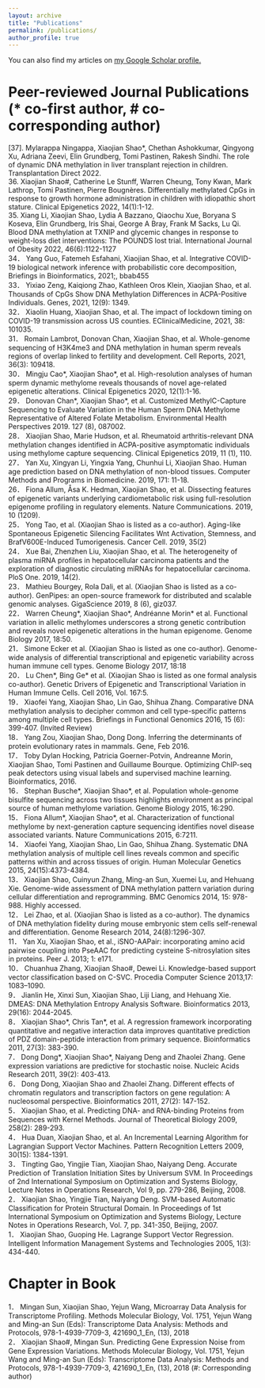 ```yaml
---
layout: archive
title: "Publications"
permalink: /publications/
author_profile: true
---
```


You can also find my articles on <u><a href="https://scholar.google.com/citations?user=mTRD58wAAAAJ&hl=en">my Google Scholar profile</a>.</u>

Peer-reviewed Journal Publications (* co-first author, # co-corresponding author)
======


[37]. Mylarappa Ningappa, Xiaojian Shao*, Chethan Ashokkumar, Qingyong Xu, Adriana Zeevi, Elin Grundberg, Tomi Pastinen, Rakesh Sindhi. The role of dynamic DNA methylation in liver transplant rejection in children. Transplantation Direct 2022.\
36. Xiaojian Shao#, Catherine Le Stunff, Warren Cheung, Tony Kwan, Mark Lathrop, Tomi Pastinen, Pierre Bougnères. Differentially methylated CpGs in response to growth hormone administration in children with idiopathic short stature. Clinical Epigenetics 2022, 14(1):1-12.\
35. Xiang Li, Xiaojian Shao, Lydia A Bazzano, Qiaochu Xue, Boryana S Koseva, Elin Grundberg, Iris Shai, George A Bray, Frank M Sacks, Lu Qi. Blood DNA methylation at TXNIP and glycemic changes in response to weight-loss diet interventions: The POUNDS lost trial. International Journal of Obesity 2022, 46(6):1122-1127\
34． Yang Guo, Fatemeh Esfahani, Xiaojian Shao, et al. Integrative COVID-19 biological network inference with probabilistic core decomposition, Briefings in Bioinformatics, 2021;, bbab455 \
33． Yixiao Zeng, Kaiqiong Zhao, Kathleen Oros Klein, Xiaojian Shao, et al. Thousands of CpGs Show DNA Methylation Differences in ACPA-Positive Individuals. Genes, 2021, 12(9): 1349.\
32． Xiaolin Huang, Xiaojian Shao, et al. The impact of lockdown timing on COVID-19 transmission across US counties. EClinicalMedicine, 2021, 38: 101035.\
31． Romain Lambrot, Donovan Chan, Xiaojian Shao, et al. Whole-genome sequencing of H3K4me3 and DNA methylation in human sperm reveals regions of overlap linked to fertility and development. Cell Reports, 2021, 36(3): 109418.\
30．	Mingju Cao*, Xiaojian Shao*, et al. High-resolution analyses of human sperm dynamic methylome reveals thousands of novel age-related epigenetic alterations. Clinical Epigenetics 2020, 12(1):1-16.\
29．	Donovan Chan*, Xiaojian Shao*, et al. Customized MethylC-Capture Sequencing to Evaluate Variation in the Human Sperm DNA Methylome Representative of Altered Folate Metabolism. Environmental Health Perspectives 2019. 127 (8), 087002.\
28．	Xiaojian Shao, Marie Hudson, et al. Rheumatoid arthritis-relevant DNA methylation changes identified in ACPA-positive asymptomatic individuals using methylome capture sequencing. Clinical Epigenetics 2019, 11 (1), 110.\
27．	Yan Xu, Xingyan Li, Yingxia Yang, Chunhui Li, Xiaojian Shao. Human age prediction based on DNA methylation of non-blood tissues. Computer Methods and Programs in Biomedicine. 2019, 171: 11-18.\
26．	Fiona Allum, Åsa K. Hedman, Xiaojian Shao, et al. Dissecting features of epigenetic variants underlying cardiometabolic risk using full-resolution epigenome profiling in regulatory elements. Nature Communications. 2019, 10 (1209).\
25．	Yong Tao, et al. (Xiaojian Shao is listed as a co-author). Aging-like Spontaneous Epigenetic Silencing Facilitates Wnt Activation, Stemness, and BrafV600E-Induced Tumorigenesis. Cancer Cell. 2019, 35(2)\
24．	Xue Bai, Zhenzhen Liu, Xiaojian Shao, et al. The heterogeneity of plasma miRNA profiles in hepatocellular carcinoma patients and the exploration of diagnostic circulating miRNAs for hepatocellular carcinoma. PloS One. 2019, 14(2).\
23．	Mathieu Bourgey, Rola Dali, et al. (Xiaojian Shao is listed as a co-author). GenPipes: an open-source framework for distributed and scalable genomic analyses. GigaScience 2019, 8 (6), giz037.\
22．	Warren Cheung*, Xiaojian Shao*, Andréanne Morin* et al. Functional variation in allelic methylomes underscores a strong genetic contribution and reveals novel epigenetic alterations in the human epigenome. Genome Biology 2017, 18:50.\
21．	Simone Ecker et al. (Xiaojian Shao is listed as one co-author). Genome-wide analysis of differential transcriptional and epigenetic variability across human immune cell types. Genome Biology 2017, 18:18\
20．	Lu Chen*, Bing Ge* et al. (Xiaojian Shao is listed as one formal analysis co-author). Genetic Drivers of Epigenetic and Transcriptional Variation in Human Immune Cells. Cell 2016, Vol. 167:5.\
19．	Xiaofei Yang, Xiaojian Shao, Lin Gao, Shihua Zhang. Comparative DNA methylation analysis to decipher common and cell type-specific patterns among multiple cell types. Briefings in Functional Genomics 2016, 15 (6): 399-407. (Invited Review)\
18．	Yang Zou, Xiaojian Shao, Dong Dong. Inferring the determinants of protein evolutionary rates in mammals. Gene, Feb 2016. \
17．	Toby Dylan Hocking, Patricia Goerner-Potvin, Andreanne Morin, Xiaojian Shao, Tomi Pastinen and Guillaume Bourque. Optimizing ChIP-seq peak detectors using visual labels and supervised machine learning. Bioinformatics, 2016.\
16．	Stephan Busche*, Xiaojian Shao*, et al. Population whole-genome bisulfite sequencing across two tissues highlights environment as principal source of human methylome variation. Genome Biology 2015, 16:290.\
15．	Fiona Allum*, Xiaojian Shao*, et al. Characterization of functional methylome by next-generation capture sequencing identifies novel disease associated variants. Nature Communications 2015, 6:7211.\
14．	Xiaofei Yang, Xiaojian Shao, Lin Gao, Shihua Zhang. Systematic DNA methylation analysis of multiple cell lines reveals common and specific patterns within and across tissues of origin. Human Molecular Genetics 2015, 24(15):4373-4384.\
13．	Xiaojian Shao, Cuinyun Zhang, Ming-an Sun, Xuemei Lu, and Hehuang Xie. Genome-wide assessment of DNA methylation pattern variation during cellular differentiation and reprogramming. BMC Genomics 2014, 15: 978-988. Highly accessed. \
12．	Lei Zhao, et al. (Xiaojian Shao is listed as a co-author). The dynamics of DNA methylation fidelity during mouse embryonic stem cells self-renewal and differentiation. Genome Research 2014, 24(8):1296-307.\
11．	Yan Xu, Xiaojian Shao, et al., iSNO-AAPair: incorporating amino acid pairwise coupling into PseAAC for predicting cysteine S-nitrosylation sites in proteins. Peer J. 2013; 1: e171. \
10．	Chuanhua Zhang, Xiaojian Shao#, Dewei Li. Knowledge-based support vector classification based on C-SVC. Procedia Computer Science 2013,17: 1083–1090.\
9．	Jianlin He, Xinxi Sun, Xiaojian Shao, Liji Liang, and Hehuang Xie. DMEAS: DNA Methylation Entropy Analysis Software. Bioinformatics 2013, 29(16): 2044-2045.\
8．	Xiaojian Shao*, Chris Tan*, et al. A regression framework incorporating quantitative and negative interaction data improves quantitative prediction of PDZ domain-peptide interaction from primary sequence. Bioinformatics 2011, 27(3): 383-390.\
7．	Dong Dong*, Xiaojian Shao*, Naiyang Deng and Zhaolei Zhang. Gene expression variations are predictive for stochastic noise. Nucleic Acids Research 2011, 39(2): 403-413.\
6．	Dong Dong, Xiaojian Shao and Zhaolei Zhang. Different effects of chromatin regulators and transcription factors on gene regulation: A nucleosomal perspective. Bioinformatics 2011, 27(2): 147-152. \
5．	Xiaojian Shao, et al. Predicting DNA- and RNA-binding Proteins from Sequences with Kernel Methods. Journal of Theoretical Biology 2009, 258(2): 289-293.\
4．	Hua Duan, Xiaojian Shao, et al. An Incremental Learning Algorithm for Lagrangian Support Vector Machines. Pattern Recognition Letters 2009, 30(15): 1384-1391. \
3．	Tingting Gao, Yingjie Tian, Xiaojian Shao, Naiyang Deng. Accurate Prediction of Translation Initiation Sites by Universum SVM. In Proceedings of 2nd International Symposium on Optimization and Systems Biology, Lecture Notes in Operations Research, Vol 9, pp. 279-286, Beijing, 2008. \
2．	Xiaojian Shao, Yingjie Tian, Naiyang Deng. SVM-based Automatic Classification for Protein Structural Domain. In Proceedings of 1st International Symposium on Optimization and Systems Biology, Lecture Notes in Operations Research, Vol. 7, pp. 341-350, Beijing, 2007. \
1．	Xiaojian Shao, Guoping He. Lagrange Support Vector Regression. Intelligent Information Management Systems and Technologies 2005, 1(3): 434-440. 

Chapter in Book
======
1．	Mingan Sun, Xiaojian Shao, Yejun Wang, Microarray Data Analysis for Transcriptome Profiling. Methods Molecular Biology, Vol. 1751, Yejun Wang and Ming-an Sun (Eds): Transcriptome Data Analysis: Methods and Protocols, 978-1-4939-7709-3, 421690_1_En, (13), 2018 \
2．	Xiaojian Shao#, Mingan Sun. Predicting Gene Expression Noise from Gene Expression Variations. Methods Molecular Biology, Vol. 1751, Yejun Wang and Ming-an Sun (Eds): Transcriptome Data Analysis: Methods and Protocols, 978-1-4939-7709-3, 421690_1_En, (13), 2018 (#: Corresponding author)

